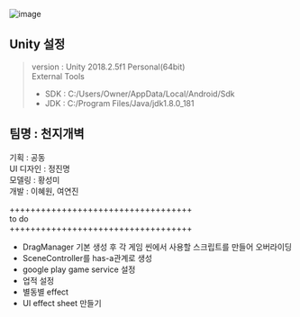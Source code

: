 ![image](https://user-images.githubusercontent.com/48902155/80517771-84070480-89c0-11ea-95fd-350a109764d5.png)

## Unity 설정  
>version : Unity 2018.2.5f1 Personal(64bit)  
>External Tools  
> * SDK : C:/Users/Owner/AppData/Local/Android/Sdk  
> * JDK : C:/Program Files/Java/jdk1.8.0_181  

## 팀명 : 천지개벽  

기획	: 공동  
UI 디자인	: 정진명  
모델링	: 황성미  
개발	: 이혜원, 여연진  

+++++++++++++++++++++++++++++++++++  
to do  
+++++++++++++++++++++++++++++++++++  
- DragManager 기본 생성 후 각 게임 씬에서 사용할 스크립트를 만들어 오버라이딩
- SceneController를 has-a관계로 생성
- google play game service 설정
- 업적 설정
- 별동별 effect
- UI effect sheet 만들기